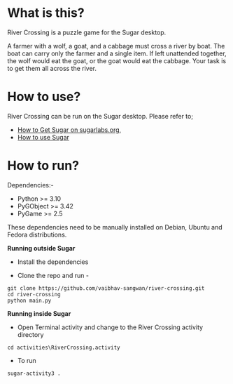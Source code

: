 What is this?
=============

River Crossing is a puzzle game for the Sugar desktop.

A farmer with a wolf, a goat, and a cabbage must cross a river by boat. The boat can carry only the farmer and a single item. If left unattended together, the wolf would eat the goat, or the goat would eat the cabbage. Your task is to get them all across the river.

How to use?
===========

River Crossing can be run on the Sugar desktop.  Please refer to;

* [How to Get Sugar on sugarlabs.org](https://sugarlabs.org/),
* [How to use Sugar](https://help.sugarlabs.org/)

How to run?
=================

Dependencies:- 
- Python >= 3.10
- PyGObject >= 3.42
- PyGame >= 2.5
  
These dependencies need to be manually installed on Debian, Ubuntu and Fedora distributions.


**Running outside Sugar**


- Install the dependencies

- Clone the repo and run -
```
git clone https://github.com/vaibhav-sangwan/river-crossing.git
cd river-crossing
python main.py
```

**Running inside Sugar**

- Open Terminal activity and change to the River Crossing activity directory
```
cd activities\RiverCrossing.activity
```
- To run
```
sugar-activity3 .
```